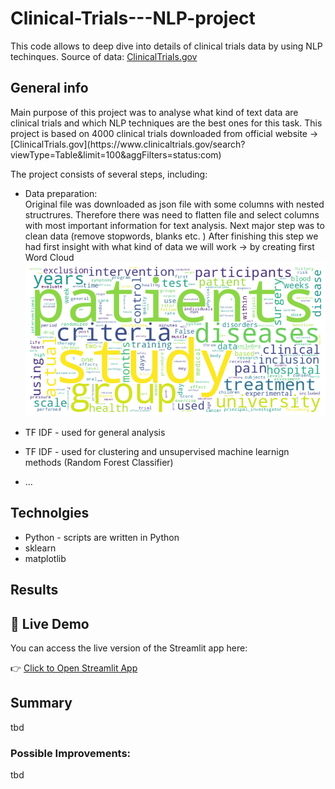 # Clinical-Trials---NLP-project
This code allows to deep dive into details of clinical trials data by using NLP techinques. Source of data: [ClinicalTrials.gov](https://www.clinicaltrials.gov/search?viewType=Table&limit=100&aggFilters=status:com)

## General info <a name="general-info"></a>

<p>Main purpose of this project was to analyse what kind of text data are clinical trials and which NLP techniques are the best ones for this task. 
  This project is based on 4000 clinical trials downloaded from official website ->  [ClinicalTrials.gov](https://www.clinicaltrials.gov/search?viewType=Table&limit=100&aggFilters=status:com)
    
The project consists of several steps, including:</p>

* Data preparation:  
  Original file was downloaded as json file with some columns with nested structrures. Therefore there was need to flatten file and select columns with most important information for text analysis. Next major step was to clean data (remove stopwords, blanks etc. )
  After finishing this step we had first insight with what kind of data we will work -> by creating first Word Cloud  
  ![WordCloud](https://github.com/wksiazak/Clinical-Trials---NLP-project/blob/master/Word_cloud_general_clinical_trials.png)

* TF IDF - used for general analysis  
* TF IDF - used for clustering and unsupervised machine learnign methods (Random Forest Classifier)
* ...


## Technolgies <a name="technologies/libraries"></a>
<ul>
<li>Python -  scripts are written in Python</li>
<li>sklearn</li>
<li>matplotlib</li>
</ul>


## Results 
## 🚀 Live Demo

You can access the live version of the Streamlit app here:

👉 [Click to Open Streamlit App](https://clinical-trials---nlp-project-vvwtszf2ujmtqwgjayyj2m.streamlit.app/)

## Summary
tbd 

### Possible Improvements:
tbd

